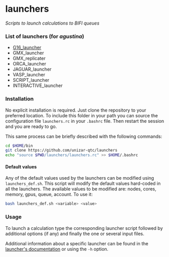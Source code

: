 # launchers
*Scripts to launch calculations to BIFI queues*

### List of launchers (for *agustina*)
  - [G16_launcher](./docs/GAUSSIAN_launcher.rst)
  - GMX_launcher
  - GMX_replicater
  - ORCA_launcher
  - JAGUAR_launcher
  - VASP_launcher
  - SCRIPT_launcher
  - INTERACTIVE_launcher


### Installation
No explicit installation is required. Just clone the repository to your preferred location. To include this folder in your path you can source the configuration file `launchers.rc` in your `.bashrc` file. Then restart the session and you are ready to go.

This same process can be briefly described with the following commands:
```bash
cd $HOME/bin
git clone https://github.com/unizar-qtc/launchers
echo "source $PWD/launchers/launchers.rc" >> $HOME/.bashrc
```

#### Default values
Any of the default values used by the launchers can be modified using `launchers_def.sh`. This script will modify the default values hard-coded in all the launchers. The available values to be modified are: nodes, cores, memory, gpus, queue, account. To use it:
```bash
bash launchers_def.sh <variable> <value>
```

### Usage
To launch a calculation type the corresponding launcher script followed by additional options (if any) and finally the one or several input files.

Additional information about a specific launcher can be found in the [launcher's documentation](./docs) or using the `-h` option.
